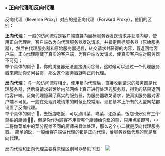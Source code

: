 ### • 正向代理和反向代理

反向代理（Reverse Proxy）对应的是正向代理（Forward Proxy），他们的区别：

**正向代理：** 一般的访问流程是客户端直接向目标服务器发送请求并获取内容，使用正向代理后，客户端改为向代理服务器发送请求，并指定目标服务器（原始服务器），然后由代理服务器和原始服务器通信，转交请求并获得的内容，再返回给客户端。正向代理隐藏了真实的客户端，为客户端收发请求，使真实客户端对服务器不可见；  
举个具体的例子 🌰，你的浏览器无法直接访问谷哥，这时候可以通过一个代理服务器来帮助你访问谷哥，那么这个服务器就叫正向代理。

**反向代理：** 与一般访问流程相比，使用反向代理后，直接收到请求的服务器是代理服务器，然后将请求转发给内部网络上真正进行处理的服务器，得到的结果返回给客户端。反向代理隐藏了真实的服务器，为服务器收发请求，使真实服务器对客户端不可见。一般在处理跨域请求的时候比较常用。现在基本上所有的大型网站都设置了反向代理。  
举个具体的例子 🌰，去饭店吃饭，可以点川菜、粤菜、江浙菜，饭店也分别有三个菜系的厨师 👨‍🍳，但是你作为顾客不用管哪个厨师给你做的菜，只用点菜即可，小二将你菜单中的菜分配给不同的厨师来具体处理，那么这个小二就是反向代理服务器。
简单的说，一般给客户端做代理的都是正向代理，给服务器做代理的就是反向代理。

反向代理和正向代理主要得原理区别可以参见下图：
![](http://rc9frlwp7.hn-bkt.clouddn.com/20210907142424.png)
